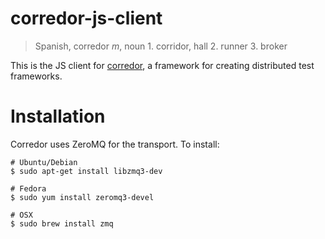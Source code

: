 corredor-js-client
==================

> Spanish, corredor *m*, noun 1. corridor, hall 2. runner 3. broker

This is the JS client for [corredor](http://github.com/ahal/corredor), a framework for creating
distributed test frameworks.

Installation
============

Corredor uses ZeroMQ for the transport. To install:

    # Ubuntu/Debian
    $ sudo apt-get install libzmq3-dev
    
    # Fedora
    $ sudo yum install zeromq3-devel
    
    # OSX
    $ sudo brew install zmq
